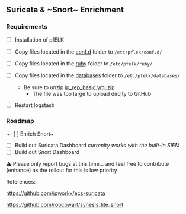 ## Suricata & ~Snort~ Enrichment

### Requirements 
- [ ] Installation of pfELK
- [ ] Copy files located in the [conf.d](https://github.com/pfelk/pfelk/tree/master/experimental/conf.d) folder to `/etc/pflek/conf.d/`
- [ ] Copy files located in the [ruby](https://github.com/pfelk/pfelk/tree/master/experimental/conf.d/ruby) folder to `/etc/pfelk/ruby/`
- [ ] Copy files located in the [databases](https://github.com/pfelk/pfelk/tree/master/experimental/conf.d/databases) folder to `/etc/pfelk/databases/`
  - Be sure to unzip [ip_rep_basic.yml.zip](https://github.com/pfelk/pfelk/raw/master/experimental/conf.d/databases/ip_rep_basic.yml.zip)
    - The file was too large to upload dirclty to GitHub

- [ ] Restart logstash 

### Roadmap
~- [ ] Enrich Snort~
- [ ] Build out Suricata Dashboard *currenlty works with the built-in SIEM*
- [ ] Build out Snort Dashboard 

 :warning: Please only report bugs at this time... and feel free to contribute (enhance) as the rollout for this is low priority

References:

https://github.com/ipworkx/ecs-suricata

https://github.com/robcowart/synesis_lite_snort
